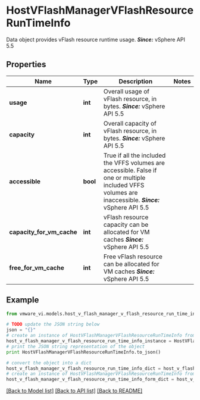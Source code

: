 # HostVFlashManagerVFlashResourceRunTimeInfo

Data object provides vFlash resource runtime usage.  ***Since:*** vSphere API 5.5 

## Properties
Name | Type | Description | Notes
------------ | ------------- | ------------- | -------------
**usage** | **int** | Overall usage of vFlash resource, in bytes.  ***Since:*** vSphere API 5.5  | 
**capacity** | **int** | Overall capacity of vFlash resource, in bytes.  ***Since:*** vSphere API 5.5  | 
**accessible** | **bool** | True if all the included the VFFS volumes are accessible.  False if one or multiple included VFFS volumes are inaccessible.  ***Since:*** vSphere API 5.5  | 
**capacity_for_vm_cache** | **int** | vFlash resource capacity can be allocated for VM caches  ***Since:*** vSphere API 5.5  | 
**free_for_vm_cache** | **int** | Free vFlash resource can be allocated for VM caches  ***Since:*** vSphere API 5.5  | 

## Example

```python
from vmware_vi.models.host_v_flash_manager_v_flash_resource_run_time_info import HostVFlashManagerVFlashResourceRunTimeInfo

# TODO update the JSON string below
json = "{}"
# create an instance of HostVFlashManagerVFlashResourceRunTimeInfo from a JSON string
host_v_flash_manager_v_flash_resource_run_time_info_instance = HostVFlashManagerVFlashResourceRunTimeInfo.from_json(json)
# print the JSON string representation of the object
print HostVFlashManagerVFlashResourceRunTimeInfo.to_json()

# convert the object into a dict
host_v_flash_manager_v_flash_resource_run_time_info_dict = host_v_flash_manager_v_flash_resource_run_time_info_instance.to_dict()
# create an instance of HostVFlashManagerVFlashResourceRunTimeInfo from a dict
host_v_flash_manager_v_flash_resource_run_time_info_form_dict = host_v_flash_manager_v_flash_resource_run_time_info.from_dict(host_v_flash_manager_v_flash_resource_run_time_info_dict)
```
[[Back to Model list]](../README.md#documentation-for-models) [[Back to API list]](../README.md#documentation-for-api-endpoints) [[Back to README]](../README.md)


